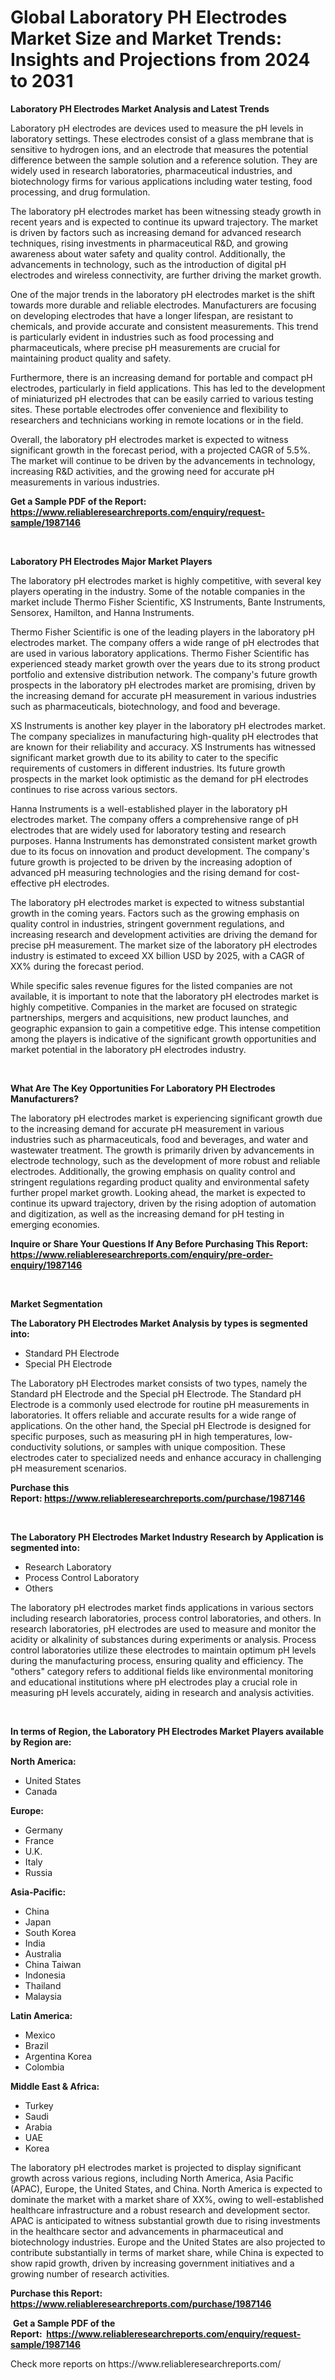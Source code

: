 <p><h1>Global Laboratory PH Electrodes Market Size and Market Trends: Insights and Projections from 2024 to 2031</h1></p><p><strong>Laboratory PH Electrodes Market Analysis and Latest Trends</strong></p>
<p><p>Laboratory pH electrodes are devices used to measure the pH levels in laboratory settings. These electrodes consist of a glass membrane that is sensitive to hydrogen ions, and an electrode that measures the potential difference between the sample solution and a reference solution. They are widely used in research laboratories, pharmaceutical industries, and biotechnology firms for various applications including water testing, food processing, and drug formulation.</p><p>The laboratory pH electrodes market has been witnessing steady growth in recent years and is expected to continue its upward trajectory. The market is driven by factors such as increasing demand for advanced research techniques, rising investments in pharmaceutical R&D, and growing awareness about water safety and quality control. Additionally, the advancements in technology, such as the introduction of digital pH electrodes and wireless connectivity, are further driving the market growth.</p><p>One of the major trends in the laboratory pH electrodes market is the shift towards more durable and reliable electrodes. Manufacturers are focusing on developing electrodes that have a longer lifespan, are resistant to chemicals, and provide accurate and consistent measurements. This trend is particularly evident in industries such as food processing and pharmaceuticals, where precise pH measurements are crucial for maintaining product quality and safety.</p><p>Furthermore, there is an increasing demand for portable and compact pH electrodes, particularly in field applications. This has led to the development of miniaturized pH electrodes that can be easily carried to various testing sites. These portable electrodes offer convenience and flexibility to researchers and technicians working in remote locations or in the field.</p><p>Overall, the laboratory pH electrodes market is expected to witness significant growth in the forecast period, with a projected CAGR of 5.5%. The market will continue to be driven by the advancements in technology, increasing R&D activities, and the growing need for accurate pH measurements in various industries.</p></p>
<p><strong>Get a Sample PDF of the Report:&nbsp; <a href="https://www.reliableresearchreports.com/enquiry/request-sample/1987146">https://www.reliableresearchreports.com/enquiry/request-sample/1987146</a></strong></p>
<p>&nbsp;</p>
<p><strong>Laboratory PH Electrodes Major Market Players</strong></p>
<p><p>The laboratory pH electrodes market is highly competitive, with several key players operating in the industry. Some of the notable companies in the market include Thermo Fisher Scientific, XS Instruments, Bante Instruments, Sensorex, Hamilton, and Hanna Instruments.</p><p>Thermo Fisher Scientific is one of the leading players in the laboratory pH electrodes market. The company offers a wide range of pH electrodes that are used in various laboratory applications. Thermo Fisher Scientific has experienced steady market growth over the years due to its strong product portfolio and extensive distribution network. The company's future growth prospects in the laboratory pH electrodes market are promising, driven by the increasing demand for accurate pH measurement in various industries such as pharmaceuticals, biotechnology, and food and beverage.</p><p>XS Instruments is another key player in the laboratory pH electrodes market. The company specializes in manufacturing high-quality pH electrodes that are known for their reliability and accuracy. XS Instruments has witnessed significant market growth due to its ability to cater to the specific requirements of customers in different industries. Its future growth prospects in the market look optimistic as the demand for pH electrodes continues to rise across various sectors.</p><p>Hanna Instruments is a well-established player in the laboratory pH electrodes market. The company offers a comprehensive range of pH electrodes that are widely used for laboratory testing and research purposes. Hanna Instruments has demonstrated consistent market growth due to its focus on innovation and product development. The company's future growth is projected to be driven by the increasing adoption of advanced pH measuring technologies and the rising demand for cost-effective pH electrodes.</p><p>The laboratory pH electrodes market is expected to witness substantial growth in the coming years. Factors such as the growing emphasis on quality control in industries, stringent government regulations, and increasing research and development activities are driving the demand for precise pH measurement. The market size of the laboratory pH electrodes industry is estimated to exceed XX billion USD by 2025, with a CAGR of XX% during the forecast period.</p><p>While specific sales revenue figures for the listed companies are not available, it is important to note that the laboratory pH electrodes market is highly competitive. Companies in the market are focused on strategic partnerships, mergers and acquisitions, new product launches, and geographic expansion to gain a competitive edge. This intense competition among the players is indicative of the significant growth opportunities and market potential in the laboratory pH electrodes industry.</p></p>
<p>&nbsp;</p>
<p><strong>What Are The Key Opportunities For Laboratory PH Electrodes Manufacturers?</strong></p>
<p><p>The laboratory pH electrodes market is experiencing significant growth due to the increasing demand for accurate pH measurement in various industries such as pharmaceuticals, food and beverages, and water and wastewater treatment. The growth is primarily driven by advancements in electrode technology, such as the development of more robust and reliable electrodes. Additionally, the growing emphasis on quality control and stringent regulations regarding product quality and environmental safety further propel market growth. Looking ahead, the market is expected to continue its upward trajectory, driven by the rising adoption of automation and digitization, as well as the increasing demand for pH testing in emerging economies.</p></p>
<p><strong>Inquire or Share Your Questions If Any Before Purchasing This Report: <a href="https://www.reliableresearchreports.com/enquiry/pre-order-enquiry/1987146">https://www.reliableresearchreports.com/enquiry/pre-order-enquiry/1987146</a></strong></p>
<p>&nbsp;</p>
<p><strong>Market Segmentation</strong></p>
<p><strong>The Laboratory PH Electrodes Market Analysis by types is segmented into:</strong></p>
<p><ul><li>Standard PH Electrode</li><li>Special PH Electrode</li></ul></p>
<p><p>The Laboratory pH Electrodes market consists of two types, namely the Standard pH Electrode and the Special pH Electrode. The Standard pH Electrode is a commonly used electrode for routine pH measurements in laboratories. It offers reliable and accurate results for a wide range of applications. On the other hand, the Special pH Electrode is designed for specific purposes, such as measuring pH in high temperatures, low-conductivity solutions, or samples with unique composition. These electrodes cater to specialized needs and enhance accuracy in challenging pH measurement scenarios.</p></p>
<p><strong>Purchase this Report:&nbsp;<a href="https://www.reliableresearchreports.com/purchase/1987146">https://www.reliableresearchreports.com/purchase/1987146</a></strong></p>
<p>&nbsp;</p>
<p><strong>The Laboratory PH Electrodes Market Industry Research by Application is segmented into:</strong></p>
<p><ul><li>Research Laboratory</li><li>Process Control Laboratory</li><li>Others</li></ul></p>
<p><p>The laboratory pH electrodes market finds applications in various sectors including research laboratories, process control laboratories, and others. In research laboratories, pH electrodes are used to measure and monitor the acidity or alkalinity of substances during experiments or analysis. Process control laboratories utilize these electrodes to maintain optimum pH levels during the manufacturing process, ensuring quality and efficiency. The "others" category refers to additional fields like environmental monitoring and educational institutions where pH electrodes play a crucial role in measuring pH levels accurately, aiding in research and analysis activities.</p></p>
<p>&nbsp;</p>
<p><strong>In terms of Region, the Laboratory PH Electrodes Market Players available by Region are:</strong></p>
<p>
    <p> <strong> North America: </strong>
        <ul>
            <li>United States</li>
            <li>Canada</li>
        </ul>
        </p> 
    <p> <strong> Europe: </strong>
        <ul>
            <li>Germany</li>
            <li>France</li>
            <li>U.K.</li>
            <li>Italy</li>
            <li>Russia</li>
        </ul>
        </p> 
    <p> <strong> Asia-Pacific: </strong>
        <ul>
            <li>China</li>
            <li>Japan</li>
            <li>South Korea</li>
            <li>India</li>
            <li>Australia</li>
            <li>China Taiwan</li>
            <li>Indonesia</li>
            <li>Thailand</li>
            <li>Malaysia</li>
        </ul>
        </p> 
    <p> <strong> Latin America: </strong>
        <ul>
            <li>Mexico</li>
            <li>Brazil</li>
            <li>Argentina Korea</li>
            <li>Colombia</li>
        </ul>
        </p> 
    <p> <strong> Middle East & Africa: </strong>
        <ul>
            <li>Turkey</li>
            <li>Saudi</li>
            <li>Arabia</li>
            <li>UAE</li>
            <li>Korea</li>
        </ul>
    </p>
    </p>
<p><p>The laboratory pH electrodes market is projected to display significant growth across various regions, including North America, Asia Pacific (APAC), Europe, the United States, and China. North America is expected to dominate the market with a market share of XX%, owing to well-established healthcare infrastructure and a robust research and development sector. APAC is anticipated to witness substantial growth due to rising investments in the healthcare sector and advancements in pharmaceutical and biotechnology industries. Europe and the United States are also projected to contribute substantially in terms of market share, while China is expected to show rapid growth, driven by increasing government initiatives and a growing number of research activities.</p></p>
<p><strong>Purchase this Report: <a href="https://www.reliableresearchreports.com/purchase/1987146">https://www.reliableresearchreports.com/purchase/1987146</a></strong></p>
<p>&nbsp;<strong>Get a Sample PDF of the Report:&nbsp;&nbsp;<a href="https://www.reliableresearchreports.com/enquiry/request-sample/1987146">https://www.reliableresearchreports.com/enquiry/request-sample/1987146</a></strong></p>
<p><strong></strong></p>
<p>Check more reports on https://www.reliableresearchreports.com/</p>